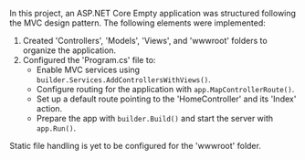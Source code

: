 In this project, an ASP.NET Core Empty application was structured following the MVC design pattern. The following elements were implemented:

1. Created 'Controllers', 'Models', 'Views', and 'wwwroot' folders to organize the application.
2. Configured the 'Program.cs' file to:
    - Enable MVC services using `builder.Services.AddControllersWithViews()`.
    - Configure routing for the application with `app.MapControllerRoute()`.
    - Set up a default route pointing to the 'HomeController' and its 'Index' action.
    - Prepare the app with `builder.Build()` and start the server with `app.Run()`.

Static file handling is yet to be configured for the 'wwwroot' folder.
